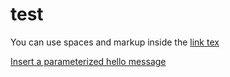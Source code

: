 # test
You can use spaces and markup inside the [link tex](http://agea.github.io/tutorial.md)


[Insert a parameterized hello message](http://cs5200-summer2018-dronamraju.us-east-2.elasticbeanstalk.com/api/hello/insert/Added)

